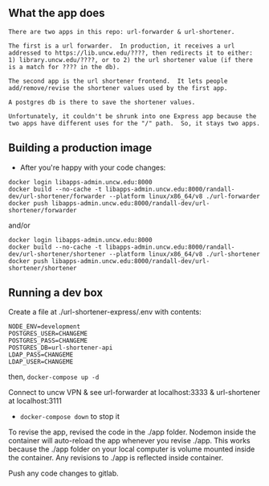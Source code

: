 ## What the app does

    There are two apps in this repo: url-forwarder & url-shortener.

    The first is a url forwarder.  In production, it receives a url addressed to https://lib.uncw.edu/????, then redirects it to either: 1) library.uncw.edu/????, or to 2) the url shortener value (if there is a match for ???? in the db).

    The second app is the url shortener frontend.  It lets people add/remove/revise the shortener values used by the first app.

    A postgres db is there to save the shortener values.

    Unfortunately, it couldn't be shrunk into one Express app because the two apps have different uses for the "/" path.  So, it stays two apps.


## Building a production image

  - After you're happy with your code changes:
  ```
  docker login libapps-admin.uncw.edu:8000
  docker build --no-cache -t libapps-admin.uncw.edu:8000/randall-dev/url-shortener/forwarder --platform linux/x86_64/v8 ./url-forwarder
  docker push libapps-admin.uncw.edu:8000/randall-dev/url-shortener/forwarder
  ```
  and/or
  ```
  docker login libapps-admin.uncw.edu:8000
  docker build --no-cache -t libapps-admin.uncw.edu:8000/randall-dev/url-shortener/shortener --platform linux/x86_64/v8 ./url-shortener
  docker push libapps-admin.uncw.edu:8000/randall-dev/url-shortener/shortener
  ```

## Running a dev box


Create a file at ./url-shortener-express/.env with contents: 
```
NODE_ENV=development
POSTGRES_USER=CHANGEME
POSTGRES_PASS=CHANGEME
POSTGRES_DB=url-shortener-api
LDAP_PASS=CHANGEME
LDAP_USER=CHANGEME
```

then, `docker-compose up -d`

  Connect to uncw VPN & see url-forwarder at localhost:3333 & url-shortener at localhost:3111

  - `docker-compose down` to stop it


To revise the app, revised the code in the ./app folder.  Nodemon inside the container will auto-reload the app whenever you revise ./app.  This works because the ./app folder on your local computer is volume mounted inside the container.  Any revisions to ./app is reflected inside container.

Push any code changes to gitlab.
